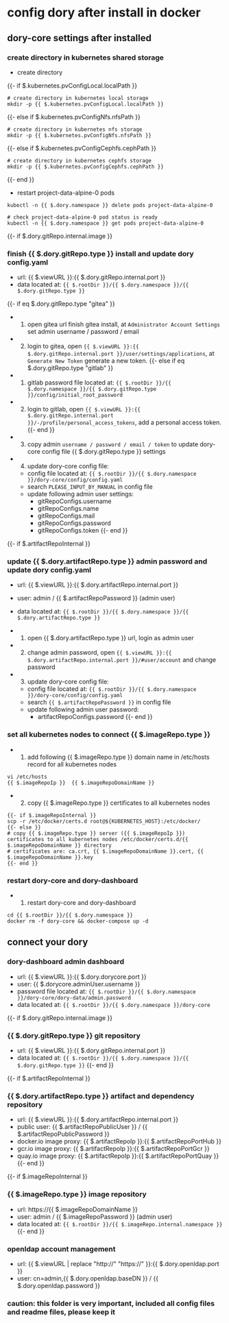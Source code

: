 # config dory after install in docker

## dory-core settings after installed

### create directory in kubernetes shared storage

- create directory

{{- if $.kubernetes.pvConfigLocal.localPath }}
```shell script
# create directory in kubernetes local storage
mkdir -p {{ $.kubernetes.pvConfigLocal.localPath }}
```
{{- else if $.kubernetes.pvConfigNfs.nfsPath }}
```shell script
# create directory in kubernetes nfs storage
mkdir -p {{ $.kubernetes.pvConfigNfs.nfsPath }}
```
{{- else if $.kubernetes.pvConfigCephfs.cephPath }}
```shell script
# create directory in kubernetes cephfs storage
mkdir -p {{ $.kubernetes.pvConfigCephfs.cephPath }}
```
{{- end }}

- restart project-data-alpine-0 pods

```shell script
kubectl -n {{ $.dory.namespace }} delete pods project-data-alpine-0

# check project-data-alpine-0 pod status is ready
kubectl -n {{ $.dory.namespace }} get pods project-data-alpine-0
```

{{- if $.dory.gitRepo.internal.image }}
### finish {{ $.dory.gitRepo.type }} install and update dory config.yaml

- url: {{ $.viewURL }}:{{ $.dory.gitRepo.internal.port }}
- data located at: `{{ $.rootDir }}/{{ $.dory.namespace }}/{{ $.dory.gitRepo.type }}`

{{- if eq $.dory.gitRepo.type "gitea" }}
- 1. open gitea url finish gitea install, at `Administrator Account Settings ` set admin username / password / email
- 2. login to gitea, open `{{ $.viewURL }}:{{ $.dory.gitRepo.internal.port }}/user/settings/applications`, at `Generate New Token` generate a new token.
{{- else if eq $.dory.gitRepo.type "gitlab" }}
- 1. gitlab password file located at: `{{ $.rootDir }}/{{ $.dory.namespace }}/{{ $.dory.gitRepo.type }}/config/initial_root_password`
- 2. login to gitlab, open `{{ $.viewURL }}:{{ $.dory.gitRepo.internal.port }}/-/profile/personal_access_tokens`, add a personal access token.
{{- end }}
- 3. copy admin `username / password / email / token` to update dory-core config file {{ $.dory.gitRepo.type }} settings
- 4. update dory-core config file:
  - config file located at: `{{ $.rootDir }}/{{ $.dory.namespace }}/dory-core/config/config.yaml`
  - search `PLEASE_INPUT_BY_MANUAL` in config file
  - update following admin user settings: 
    - gitRepoConfigs.username
    - gitRepoConfigs.name
    - gitRepoConfigs.mail
    - gitRepoConfigs.password
    - gitRepoConfigs.token
{{- end }}
    
{{- if $.artifactRepoInternal }}
### update {{ $.dory.artifactRepo.type }} admin password and update dory config.yaml

- url: {{ $.viewURL }}:{{ $.dory.artifactRepo.internal.port }}
- user: admin / {{ $.artifactRepoPassword }} (admin user)
- data located at: `{{ $.rootDir }}/{{ $.dory.namespace }}/{{ $.dory.artifactRepo.type }}`

- 1. open {{ $.dory.artifactRepo.type }} url, login as admin user
- 2. change admin password, open `{{ $.viewURL }}:{{ $.dory.artifactRepo.internal.port }}/#user/account` and change password
- 3. update dory-core config file:
  - config file located at: `{{ $.rootDir }}/{{ $.dory.namespace }}/dory-core/config/config.yaml`
  - search `{{ $.artifactRepoPassword }}` in config file
  - update following admin user password: 
    - artifactRepoConfigs.password
{{- end }}
 
### set all kubernetes nodes to connect {{ $.imageRepo.type }}

- 1. add following {{ $.imageRepo.type }} domain name in /etc/hosts record for all kubernetes nodes  

```shell script
vi /etc/hosts
{{ $.imageRepoIp }}  {{ $.imageRepoDomainName }}
```

- 2. copy {{ $.imageRepo.type }} certificates to all kubernetes nodes

```shell script
{{- if $.imageRepoInternal }}
scp -r /etc/docker/certs.d root@${KUBERNETES_HOST}:/etc/docker/
{{- else }}
# copy {{ $.imageRepo.type }} server ({{ $.imageRepoIp }}) certificates to all kubernetes nodes /etc/docker/certs.d/{{ $.imageRepoDomainName }} directory
# certificates are: ca.crt, {{ $.imageRepoDomainName }}.cert, {{ $.imageRepoDomainName }}.key
{{- end }}
```

### restart dory-core and dory-dashboard

- 1. restart dory-core and dory-dashboard

```shell script
cd {{ $.rootDir }}/{{ $.dory.namespace }}
docker rm -f dory-core && docker-compose up -d
```

## connect your dory

### dory-dashboard admin dashboard

- url: {{ $.viewURL }}:{{ $.dory.dorycore.port }}
- user: {{ $.dorycore.adminUser.username }}
- password file located at: `{{ $.rootDir }}/{{ $.dory.namespace }}/dory-core/dory-data/admin.password`
- data located at: `{{ $.rootDir }}/{{ $.dory.namespace }}/dory-core`

{{- if $.dory.gitRepo.internal.image }}
### {{ $.dory.gitRepo.type }} git repository

- url: {{ $.viewURL }}:{{ $.dory.gitRepo.internal.port }}
- data located at: `{{ $.rootDir }}/{{ $.dory.namespace }}/{{ $.dory.gitRepo.type }}`
{{- end }}

{{- if $.artifactRepoInternal }}
### {{ $.dory.artifactRepo.type }} artifact and dependency repository

- url: {{ $.viewURL }}:{{ $.dory.artifactRepo.internal.port }}
- public user: {{ $.artifactRepoPublicUser }} / {{ $.artifactRepoPublicPassword }}
- docker.io image proxy: {{ $.artifactRepoIp }}:{{ $.artifactRepoPortHub }}
- gcr.io image proxy: {{ $.artifactRepoIp }}:{{ $.artifactRepoPortGcr }}
- quay.io image proxy: {{ $.artifactRepoIp }}:{{ $.artifactRepoPortQuay }}
{{- end }}

{{- if $.imageRepoInternal }}
### {{ $.imageRepo.type }} image repository

- url: https://{{ $.imageRepoDomainName }}
- user: admin / {{ $.imageRepoPassword }} (admin user)
- data located at: `{{ $.rootDir }}/{{ $.imageRepo.internal.namespace }}`
{{- end }}

### openldap account management

- url: {{ $.viewURL | replace "http://" "https://" }}:{{ $.dory.openldap.port }}
- user: cn=admin,{{ $.dory.openldap.baseDN }} / {{ $.dory.openldap.password }}

### caution: this folder is very important, included all config files and readme files, please keep it
